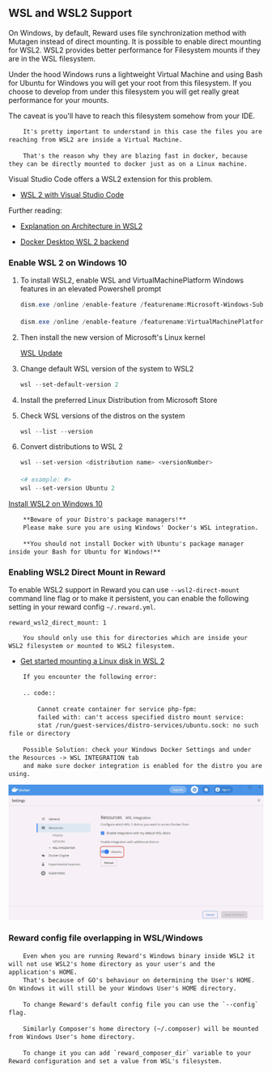 ## WSL and WSL2 Support

On Windows, by default, Reward uses file synchronization method with Mutagen instead of direct mounting.
It is possible to enable direct mounting for WSL2. WSL2 provides better performance for Filesystem mounts if they are in the WSL filesystem.

Under the hood Windows runs a lightweight Virtual Machine and using Bash for Ubuntu for Windows you will get your root from this filesystem.
If you choose to develop from under this filesystem you will get really great performance for your mounts.

The caveat is you'll have to reach this filesystem somehow from your IDE.

``` warning::
    It's pretty important to understand in this case the files you are reaching from WSL2 are inside a Virtual Machine.

    That's the reason why they are blazing fast in docker, because they can be directly mounted to docker just as on a Linux machine.
```

Visual Studio Code offers a WSL2 extension for this problem.

* [WSL 2 with Visual Studio Code](https://code.visualstudio.com/blogs/2019/09/03/wsl2)

Further reading:

* [Explanation on Architecture in WSL2](https://devblogs.microsoft.com/commandline/announcing-wsl-2/#a-quick-explanation-of-the-architectural-changes-in-wsl-2)

* [Docker Desktop WSL 2 backend](https://docs.docker.com/docker-for-windows/wsl/)

### Enable WSL 2 on Windows 10

1. To install WSL2, enable WSL and VirtualMachinePlatform Windows features in an elevated Powershell prompt

    ``` powershell
    dism.exe /online /enable-feature /featurename:Microsoft-Windows-Subsystem-Linux /all /norestart

    dism.exe /online /enable-feature /featurename:VirtualMachinePlatform /all /norestart
    ```

2. Then install the new version of Microsoft's Linux kernel

    [WSL Update](https://wslstorestorage.blob.core.windows.net/wslblob/wsl_update_x64.msi)

3. Change default WSL version of the system to WSL2
    ``` powershell
    wsl --set-default-version 2
    ```

4. Install the preferred Linux Distribution from Microsoft Store

5. Check WSL versions of the distros on the system

    ``` powershell
    wsl --list --version
    ```

6. Convert distributions to WSL 2

    ``` powershell
    wsl --set-version <distribution name> <versionNumber>

    <# example: #>
    wsl --set-version Ubuntu 2
    ```

[Install WSL2 on Windows 10](https://docs.microsoft.com/en-us/windows/wsl/install-win10)

``` warning::
    **Beware of your Distro's package managers!**
    Please make sure you are using Windows' Docker's WSL integration.

    **You should not install Docker with Ubuntu's package manager inside your Bash for Ubuntu for Windows!**
```

### Enabling WSL2 Direct Mount in Reward

To enable WSL2 support in Reward you can use `--wsl2-direct-mount` command line flag or to make it persistent, you can
enable the following setting in your reward config `~/.reward.yml`.

```
reward_wsl2_direct_mount: 1
```

``` warning::
    You should only use this for directories which are inside your WSL2 filesystem or mounted to WSL2 filesystem.
```

* [Get started mounting a Linux disk in WSL 2 ](https://docs.microsoft.com/en-us/windows/wsl/wsl2-mount-disk)

``` note::
    If you encounter the following error:

    .. code::

        Cannot create container for service php-fpm:
        failed with: can't access specified distro mount service:
        stat /run/guest-services/distro-services/ubuntu.sock: no such file or directory

    Possible Solution: check your Windows Docker Settings and under the Resources -> WSL INTEGRATION tab
    and make sure docker integration is enabled for the distro you are using.
```

![Docker WSL Integration Settings](screenshots/docker-wsl-integration.png)

### Reward config file overlapping in WSL/Windows

``` note::
    Even when you are running Reward's Windows binary inside WSL2 it will not use WSL2's home directory as your user's and the application's HOME.
    That's because of GO's behaviour on determining the User's HOME. On Windows it will still be your Windows User's HOME directory.

    To change Reward's default config file you can use the `--config` flag.

    Similarly Composer's home directory (~/.composer) will be mounted from Windows User's home directory.

    To change it you can add `reward_composer_dir` variable to your Reward configuration and set a value from WSL's filesystem.
```
